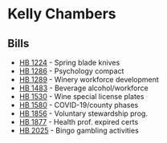 # Kelly Chambers
## Bills
* [HB 1224](bill/2021-22/hb/1224/) - Spring blade knives
* [HB 1286](bill/2021-22/hb/1286/) - Psychology compact
* [HB 1289](bill/2021-22/hb/1289/) - Winery workforce development
* [HB 1483](bill/2021-22/hb/1483/) - Beverage alcohol/workforce
* [HB 1530](bill/2021-22/hb/1530/) - Wine special license plates
* [HB 1580](bill/2021-22/hb/1580/) - COVID-19/county phases
* [HB 1856](bill/2021-22/hb/1856/) - Voluntary stewardship prog.
* [HB 1877](bill/2021-22/hb/1877/) - Health prof. expired certs
* [HB 2025](bill/2021-22/hb/2025/) - Bingo gambling activities

